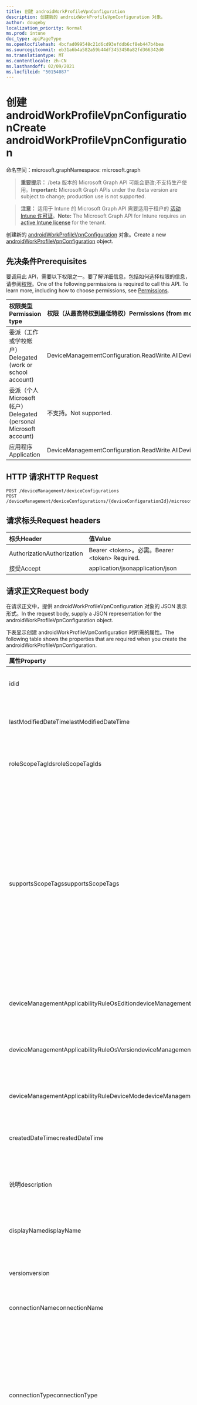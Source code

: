 ```yaml
---
title: 创建 androidWorkProfileVpnConfiguration
description: 创建新的 androidWorkProfileVpnConfiguration 对象。
author: dougeby
localization_priority: Normal
ms.prod: intune
doc_type: apiPageType
ms.openlocfilehash: 4bcfad099548c21d6cd93efddb6cf8eb447b4bea
ms.sourcegitcommit: eb31a6b4a582a59b44df3453450a82fd366342d0
ms.translationtype: MT
ms.contentlocale: zh-CN
ms.lasthandoff: 02/09/2021
ms.locfileid: "50154087"
---
```

# <a name="create-androidworkprofilevpnconfiguration"></a><span data-ttu-id="16cd5-103">创建 androidWorkProfileVpnConfiguration</span><span class="sxs-lookup"><span data-stu-id="16cd5-103">Create androidWorkProfileVpnConfiguration</span></span>

<span data-ttu-id="16cd5-104">命名空间：microsoft.graph</span><span class="sxs-lookup"><span data-stu-id="16cd5-104">Namespace: microsoft.graph</span></span>

> <span data-ttu-id="16cd5-105">**重要提示：** /beta 版本的 Microsoft Graph API 可能会更改;不支持生产使用。</span><span class="sxs-lookup"><span data-stu-id="16cd5-105">**Important:** Microsoft Graph APIs under the /beta version are subject to change; production use is not supported.</span></span>

> <span data-ttu-id="16cd5-106">**注意：** 适用于 Intune 的 Microsoft Graph API 需要适用于租户的 [活动 Intune 许可证](https://go.microsoft.com/fwlink/?linkid=839381)。</span><span class="sxs-lookup"><span data-stu-id="16cd5-106">**Note:** The Microsoft Graph API for Intune requires an [active Intune license](https://go.microsoft.com/fwlink/?linkid=839381) for the tenant.</span></span>

<span data-ttu-id="16cd5-107">创建新的 [androidWorkProfileVpnConfiguration](../resources/intune-deviceconfig-androidworkprofilevpnconfiguration.md) 对象。</span><span class="sxs-lookup"><span data-stu-id="16cd5-107">Create a new [androidWorkProfileVpnConfiguration](../resources/intune-deviceconfig-androidworkprofilevpnconfiguration.md) object.</span></span>

## <a name="prerequisites"></a><span data-ttu-id="16cd5-108">先决条件</span><span class="sxs-lookup"><span data-stu-id="16cd5-108">Prerequisites</span></span>
<span data-ttu-id="16cd5-p101">要调用此 API，需要以下权限之一。要了解详细信息，包括如何选择权限的信息，请参阅[权限](/graph/permissions-reference)。</span><span class="sxs-lookup"><span data-stu-id="16cd5-p101">One of the following permissions is required to call this API. To learn more, including how to choose permissions, see [Permissions](/graph/permissions-reference).</span></span>

|<span data-ttu-id="16cd5-111">权限类型</span><span class="sxs-lookup"><span data-stu-id="16cd5-111">Permission type</span></span>|<span data-ttu-id="16cd5-112">权限（从最高特权到最低特权）</span><span class="sxs-lookup"><span data-stu-id="16cd5-112">Permissions (from most to least privileged)</span></span>|
|:---|:---|
|<span data-ttu-id="16cd5-113">委派（工作或学校帐户）</span><span class="sxs-lookup"><span data-stu-id="16cd5-113">Delegated (work or school account)</span></span>|<span data-ttu-id="16cd5-114">DeviceManagementConfiguration.ReadWrite.All</span><span class="sxs-lookup"><span data-stu-id="16cd5-114">DeviceManagementConfiguration.ReadWrite.All</span></span>|
|<span data-ttu-id="16cd5-115">委派（个人 Microsoft 帐户）</span><span class="sxs-lookup"><span data-stu-id="16cd5-115">Delegated (personal Microsoft account)</span></span>|<span data-ttu-id="16cd5-116">不支持。</span><span class="sxs-lookup"><span data-stu-id="16cd5-116">Not supported.</span></span>|
|<span data-ttu-id="16cd5-117">应用程序</span><span class="sxs-lookup"><span data-stu-id="16cd5-117">Application</span></span>|<span data-ttu-id="16cd5-118">DeviceManagementConfiguration.ReadWrite.All</span><span class="sxs-lookup"><span data-stu-id="16cd5-118">DeviceManagementConfiguration.ReadWrite.All</span></span>|

## <a name="http-request"></a><span data-ttu-id="16cd5-119">HTTP 请求</span><span class="sxs-lookup"><span data-stu-id="16cd5-119">HTTP Request</span></span>
<!-- {
  "blockType": "ignored"
}
-->
``` http
POST /deviceManagement/deviceConfigurations
POST /deviceManagement/deviceConfigurations/{deviceConfigurationId}/microsoft.graph.windowsDomainJoinConfiguration/networkAccessConfigurations
```

## <a name="request-headers"></a><span data-ttu-id="16cd5-120">请求标头</span><span class="sxs-lookup"><span data-stu-id="16cd5-120">Request headers</span></span>
|<span data-ttu-id="16cd5-121">标头</span><span class="sxs-lookup"><span data-stu-id="16cd5-121">Header</span></span>|<span data-ttu-id="16cd5-122">值</span><span class="sxs-lookup"><span data-stu-id="16cd5-122">Value</span></span>|
|:---|:---|
|<span data-ttu-id="16cd5-123">Authorization</span><span class="sxs-lookup"><span data-stu-id="16cd5-123">Authorization</span></span>|<span data-ttu-id="16cd5-124">Bearer &lt;token&gt;。必需。</span><span class="sxs-lookup"><span data-stu-id="16cd5-124">Bearer &lt;token&gt; Required.</span></span>|
|<span data-ttu-id="16cd5-125">接受</span><span class="sxs-lookup"><span data-stu-id="16cd5-125">Accept</span></span>|<span data-ttu-id="16cd5-126">application/json</span><span class="sxs-lookup"><span data-stu-id="16cd5-126">application/json</span></span>|

## <a name="request-body"></a><span data-ttu-id="16cd5-127">请求正文</span><span class="sxs-lookup"><span data-stu-id="16cd5-127">Request body</span></span>
<span data-ttu-id="16cd5-128">在请求正文中，提供 androidWorkProfileVpnConfiguration 对象的 JSON 表示形式。</span><span class="sxs-lookup"><span data-stu-id="16cd5-128">In the request body, supply a JSON representation for the androidWorkProfileVpnConfiguration object.</span></span>

<span data-ttu-id="16cd5-129">下表显示创建 androidWorkProfileVpnConfiguration 时所需的属性。</span><span class="sxs-lookup"><span data-stu-id="16cd5-129">The following table shows the properties that are required when you create the androidWorkProfileVpnConfiguration.</span></span>

|<span data-ttu-id="16cd5-130">属性</span><span class="sxs-lookup"><span data-stu-id="16cd5-130">Property</span></span>|<span data-ttu-id="16cd5-131">类型</span><span class="sxs-lookup"><span data-stu-id="16cd5-131">Type</span></span>|<span data-ttu-id="16cd5-132">说明</span><span class="sxs-lookup"><span data-stu-id="16cd5-132">Description</span></span>|
|:---|:---|:---|
|<span data-ttu-id="16cd5-133">id</span><span class="sxs-lookup"><span data-stu-id="16cd5-133">id</span></span>|<span data-ttu-id="16cd5-134">String</span><span class="sxs-lookup"><span data-stu-id="16cd5-134">String</span></span>|<span data-ttu-id="16cd5-135">实体的键。</span><span class="sxs-lookup"><span data-stu-id="16cd5-135">Key of the entity.</span></span> <span data-ttu-id="16cd5-136">继承自 [deviceConfiguration](../resources/intune-shared-deviceconfiguration.md)</span><span class="sxs-lookup"><span data-stu-id="16cd5-136">Inherited from [deviceConfiguration](../resources/intune-shared-deviceconfiguration.md)</span></span>|
|<span data-ttu-id="16cd5-137">lastModifiedDateTime</span><span class="sxs-lookup"><span data-stu-id="16cd5-137">lastModifiedDateTime</span></span>|<span data-ttu-id="16cd5-138">DateTimeOffset</span><span class="sxs-lookup"><span data-stu-id="16cd5-138">DateTimeOffset</span></span>|<span data-ttu-id="16cd5-139">上次修改对象的日期/时间。</span><span class="sxs-lookup"><span data-stu-id="16cd5-139">DateTime the object was last modified.</span></span> <span data-ttu-id="16cd5-140">继承自 [deviceConfiguration](../resources/intune-shared-deviceconfiguration.md)</span><span class="sxs-lookup"><span data-stu-id="16cd5-140">Inherited from [deviceConfiguration](../resources/intune-shared-deviceconfiguration.md)</span></span>|
|<span data-ttu-id="16cd5-141">roleScopeTagIds</span><span class="sxs-lookup"><span data-stu-id="16cd5-141">roleScopeTagIds</span></span>|<span data-ttu-id="16cd5-142">字符串集合</span><span class="sxs-lookup"><span data-stu-id="16cd5-142">String collection</span></span>|<span data-ttu-id="16cd5-143">此实体实例的范围标记列表。</span><span class="sxs-lookup"><span data-stu-id="16cd5-143">List of Scope Tags for this Entity instance.</span></span> <span data-ttu-id="16cd5-144">继承自 [deviceConfiguration](../resources/intune-shared-deviceconfiguration.md)</span><span class="sxs-lookup"><span data-stu-id="16cd5-144">Inherited from [deviceConfiguration](../resources/intune-shared-deviceconfiguration.md)</span></span>|
|<span data-ttu-id="16cd5-145">supportsScopeTags</span><span class="sxs-lookup"><span data-stu-id="16cd5-145">supportsScopeTags</span></span>|<span data-ttu-id="16cd5-146">布尔</span><span class="sxs-lookup"><span data-stu-id="16cd5-146">Boolean</span></span>|<span data-ttu-id="16cd5-147">指示基础设备配置是否支持分配范围标记。</span><span class="sxs-lookup"><span data-stu-id="16cd5-147">Indicates whether or not the underlying Device Configuration supports the assignment of scope tags.</span></span> <span data-ttu-id="16cd5-148">如果此值为 false 且实体对范围用户不可见，则不允许分配给 ScopeTags 属性。</span><span class="sxs-lookup"><span data-stu-id="16cd5-148">Assigning to the ScopeTags property is not allowed when this value is false and entities will not be visible to scoped users.</span></span> <span data-ttu-id="16cd5-149">这适用于在 Silverlight 中创建的旧策略，可通过在 Azure 门户中删除和重新创建策略来解决。</span><span class="sxs-lookup"><span data-stu-id="16cd5-149">This occurs for Legacy policies created in Silverlight and can be resolved by deleting and recreating the policy in the Azure Portal.</span></span> <span data-ttu-id="16cd5-150">此属性是只读的。</span><span class="sxs-lookup"><span data-stu-id="16cd5-150">This property is read-only.</span></span> <span data-ttu-id="16cd5-151">继承自 [deviceConfiguration](../resources/intune-shared-deviceconfiguration.md)</span><span class="sxs-lookup"><span data-stu-id="16cd5-151">Inherited from [deviceConfiguration](../resources/intune-shared-deviceconfiguration.md)</span></span>|
|<span data-ttu-id="16cd5-152">deviceManagementApplicabilityRuleOsEdition</span><span class="sxs-lookup"><span data-stu-id="16cd5-152">deviceManagementApplicabilityRuleOsEdition</span></span>|[<span data-ttu-id="16cd5-153">deviceManagementApplicabilityRuleOsEdition</span><span class="sxs-lookup"><span data-stu-id="16cd5-153">deviceManagementApplicabilityRuleOsEdition</span></span>](../resources/intune-deviceconfig-devicemanagementapplicabilityruleosedition.md)|<span data-ttu-id="16cd5-154">此策略的操作系统版本适用性。</span><span class="sxs-lookup"><span data-stu-id="16cd5-154">The OS edition applicability for this Policy.</span></span> <span data-ttu-id="16cd5-155">继承自 [deviceConfiguration](../resources/intune-shared-deviceconfiguration.md)</span><span class="sxs-lookup"><span data-stu-id="16cd5-155">Inherited from [deviceConfiguration](../resources/intune-shared-deviceconfiguration.md)</span></span>|
|<span data-ttu-id="16cd5-156">deviceManagementApplicabilityRuleOsVersion</span><span class="sxs-lookup"><span data-stu-id="16cd5-156">deviceManagementApplicabilityRuleOsVersion</span></span>|[<span data-ttu-id="16cd5-157">deviceManagementApplicabilityRuleOsVersion</span><span class="sxs-lookup"><span data-stu-id="16cd5-157">deviceManagementApplicabilityRuleOsVersion</span></span>](../resources/intune-deviceconfig-devicemanagementapplicabilityruleosversion.md)|<span data-ttu-id="16cd5-158">此策略的操作系统版本适用性规则。</span><span class="sxs-lookup"><span data-stu-id="16cd5-158">The OS version applicability rule for this Policy.</span></span> <span data-ttu-id="16cd5-159">继承自 [deviceConfiguration](../resources/intune-shared-deviceconfiguration.md)</span><span class="sxs-lookup"><span data-stu-id="16cd5-159">Inherited from [deviceConfiguration](../resources/intune-shared-deviceconfiguration.md)</span></span>|
|<span data-ttu-id="16cd5-160">deviceManagementApplicabilityRuleDeviceMode</span><span class="sxs-lookup"><span data-stu-id="16cd5-160">deviceManagementApplicabilityRuleDeviceMode</span></span>|[<span data-ttu-id="16cd5-161">deviceManagementApplicabilityRuleDeviceMode</span><span class="sxs-lookup"><span data-stu-id="16cd5-161">deviceManagementApplicabilityRuleDeviceMode</span></span>](../resources/intune-deviceconfig-devicemanagementapplicabilityruledevicemode.md)|<span data-ttu-id="16cd5-162">此策略的设备模式适用性规则。</span><span class="sxs-lookup"><span data-stu-id="16cd5-162">The device mode applicability rule for this Policy.</span></span> <span data-ttu-id="16cd5-163">继承自 [deviceConfiguration](../resources/intune-shared-deviceconfiguration.md)</span><span class="sxs-lookup"><span data-stu-id="16cd5-163">Inherited from [deviceConfiguration](../resources/intune-shared-deviceconfiguration.md)</span></span>|
|<span data-ttu-id="16cd5-164">createdDateTime</span><span class="sxs-lookup"><span data-stu-id="16cd5-164">createdDateTime</span></span>|<span data-ttu-id="16cd5-165">DateTimeOffset</span><span class="sxs-lookup"><span data-stu-id="16cd5-165">DateTimeOffset</span></span>|<span data-ttu-id="16cd5-166">创建对象的日期/时间。</span><span class="sxs-lookup"><span data-stu-id="16cd5-166">DateTime the object was created.</span></span> <span data-ttu-id="16cd5-167">继承自 [deviceConfiguration](../resources/intune-shared-deviceconfiguration.md)</span><span class="sxs-lookup"><span data-stu-id="16cd5-167">Inherited from [deviceConfiguration](../resources/intune-shared-deviceconfiguration.md)</span></span>|
|<span data-ttu-id="16cd5-168">说明</span><span class="sxs-lookup"><span data-stu-id="16cd5-168">description</span></span>|<span data-ttu-id="16cd5-169">String</span><span class="sxs-lookup"><span data-stu-id="16cd5-169">String</span></span>|<span data-ttu-id="16cd5-170">管理员提供的设备配置的说明。</span><span class="sxs-lookup"><span data-stu-id="16cd5-170">Admin provided description of the Device Configuration.</span></span> <span data-ttu-id="16cd5-171">继承自 [deviceConfiguration](../resources/intune-shared-deviceconfiguration.md)</span><span class="sxs-lookup"><span data-stu-id="16cd5-171">Inherited from [deviceConfiguration](../resources/intune-shared-deviceconfiguration.md)</span></span>|
|<span data-ttu-id="16cd5-172">displayName</span><span class="sxs-lookup"><span data-stu-id="16cd5-172">displayName</span></span>|<span data-ttu-id="16cd5-173">String</span><span class="sxs-lookup"><span data-stu-id="16cd5-173">String</span></span>|<span data-ttu-id="16cd5-174">管理员提供的设备配置的名称。</span><span class="sxs-lookup"><span data-stu-id="16cd5-174">Admin provided name of the device configuration.</span></span> <span data-ttu-id="16cd5-175">继承自 [deviceConfiguration](../resources/intune-shared-deviceconfiguration.md)</span><span class="sxs-lookup"><span data-stu-id="16cd5-175">Inherited from [deviceConfiguration](../resources/intune-shared-deviceconfiguration.md)</span></span>|
|<span data-ttu-id="16cd5-176">version</span><span class="sxs-lookup"><span data-stu-id="16cd5-176">version</span></span>|<span data-ttu-id="16cd5-177">Int32</span><span class="sxs-lookup"><span data-stu-id="16cd5-177">Int32</span></span>|<span data-ttu-id="16cd5-178">设备配置的版本。</span><span class="sxs-lookup"><span data-stu-id="16cd5-178">Version of the device configuration.</span></span> <span data-ttu-id="16cd5-179">继承自 [deviceConfiguration](../resources/intune-shared-deviceconfiguration.md)</span><span class="sxs-lookup"><span data-stu-id="16cd5-179">Inherited from [deviceConfiguration](../resources/intune-shared-deviceconfiguration.md)</span></span>|
|<span data-ttu-id="16cd5-180">connectionName</span><span class="sxs-lookup"><span data-stu-id="16cd5-180">connectionName</span></span>|<span data-ttu-id="16cd5-181">String</span><span class="sxs-lookup"><span data-stu-id="16cd5-181">String</span></span>|<span data-ttu-id="16cd5-182">向用户显示的连接名称。</span><span class="sxs-lookup"><span data-stu-id="16cd5-182">Connection name displayed to the user.</span></span>|
|<span data-ttu-id="16cd5-183">connectionType</span><span class="sxs-lookup"><span data-stu-id="16cd5-183">connectionType</span></span>|[<span data-ttu-id="16cd5-184">androidWorkProfileVpnConnectionType</span><span class="sxs-lookup"><span data-stu-id="16cd5-184">androidWorkProfileVpnConnectionType</span></span>](../resources/intune-deviceconfig-androidworkprofilevpnconnectiontype.md)|<span data-ttu-id="16cd5-185">连接类型。</span><span class="sxs-lookup"><span data-stu-id="16cd5-185">Connection type.</span></span> <span data-ttu-id="16cd5-186">可取值为：`ciscoAnyConnect`、`pulseSecure`、`f5EdgeClient`、`dellSonicWallMobileConnect`、`checkPointCapsuleVpn`、`citrix`、`paloAltoGlobalProtect`、`microsoftTunnel`、`netMotionMobility`、`microsoftProtect`。</span><span class="sxs-lookup"><span data-stu-id="16cd5-186">Possible values are: `ciscoAnyConnect`, `pulseSecure`, `f5EdgeClient`, `dellSonicWallMobileConnect`, `checkPointCapsuleVpn`, `citrix`, `paloAltoGlobalProtect`, `microsoftTunnel`, `netMotionMobility`, `microsoftProtect`.</span></span>|
|<span data-ttu-id="16cd5-187">role</span><span class="sxs-lookup"><span data-stu-id="16cd5-187">role</span></span>|<span data-ttu-id="16cd5-188">String</span><span class="sxs-lookup"><span data-stu-id="16cd5-188">String</span></span>|<span data-ttu-id="16cd5-189">将连接类型设置为"脉冲安全"时的角色。</span><span class="sxs-lookup"><span data-stu-id="16cd5-189">Role when connection type is set to Pulse Secure.</span></span>|
|<span data-ttu-id="16cd5-190">realm</span><span class="sxs-lookup"><span data-stu-id="16cd5-190">realm</span></span>|<span data-ttu-id="16cd5-191">String</span><span class="sxs-lookup"><span data-stu-id="16cd5-191">String</span></span>|<span data-ttu-id="16cd5-192">连接类型设置为"脉冲安全"时的领域。</span><span class="sxs-lookup"><span data-stu-id="16cd5-192">Realm when connection type is set to Pulse Secure.</span></span>|
|<span data-ttu-id="16cd5-193">服务器</span><span class="sxs-lookup"><span data-stu-id="16cd5-193">servers</span></span>|<span data-ttu-id="16cd5-194">[vpnServer](../resources/intune-deviceconfig-vpnserver.md) 集合</span><span class="sxs-lookup"><span data-stu-id="16cd5-194">[vpnServer](../resources/intune-deviceconfig-vpnserver.md) collection</span></span>|<span data-ttu-id="16cd5-195">网络上 VPN 服务器的列表。</span><span class="sxs-lookup"><span data-stu-id="16cd5-195">List of VPN Servers on the network.</span></span> <span data-ttu-id="16cd5-196">确保最终用户可以访问这些网络位置。</span><span class="sxs-lookup"><span data-stu-id="16cd5-196">Make sure end users can access these network locations.</span></span> <span data-ttu-id="16cd5-197">该集合最多可包含 500 个元素。</span><span class="sxs-lookup"><span data-stu-id="16cd5-197">This collection can contain a maximum of 500 elements.</span></span>|
|<span data-ttu-id="16cd5-198">指纹</span><span class="sxs-lookup"><span data-stu-id="16cd5-198">fingerprint</span></span>|<span data-ttu-id="16cd5-199">String</span><span class="sxs-lookup"><span data-stu-id="16cd5-199">String</span></span>|<span data-ttu-id="16cd5-200">指纹是一个字符串，将用于验证 VPN 服务器是否受信任，仅在连接类型为"检查点包 VPN"时适用。</span><span class="sxs-lookup"><span data-stu-id="16cd5-200">Fingerprint is a string that will be used to verify the VPN server can be trusted, which is only applicable when connection type is Check Point Capsule VPN.</span></span>|
|<span data-ttu-id="16cd5-201">customData</span><span class="sxs-lookup"><span data-stu-id="16cd5-201">customData</span></span>|<span data-ttu-id="16cd5-202">[keyValue](../resources/intune-deviceconfig-keyvalue.md) 集合</span><span class="sxs-lookup"><span data-stu-id="16cd5-202">[keyValue](../resources/intune-deviceconfig-keyvalue.md) collection</span></span>|<span data-ttu-id="16cd5-203">连接类型设置为 Citrix 时自定义数据。</span><span class="sxs-lookup"><span data-stu-id="16cd5-203">Custom data when connection type is set to Citrix.</span></span> <span data-ttu-id="16cd5-204">此集合最多可包含 25 个元素。</span><span class="sxs-lookup"><span data-stu-id="16cd5-204">This collection can contain a maximum of 25 elements.</span></span>|
|<span data-ttu-id="16cd5-205">customKeyValueData</span><span class="sxs-lookup"><span data-stu-id="16cd5-205">customKeyValueData</span></span>|<span data-ttu-id="16cd5-206">[keyValuePair](../resources/intune-shared-keyvaluepair.md) 集合</span><span class="sxs-lookup"><span data-stu-id="16cd5-206">[keyValuePair](../resources/intune-shared-keyvaluepair.md) collection</span></span>|<span data-ttu-id="16cd5-207">连接类型设置为 Citrix 时自定义数据。</span><span class="sxs-lookup"><span data-stu-id="16cd5-207">Custom data when connection type is set to Citrix.</span></span> <span data-ttu-id="16cd5-208">此集合最多可包含 25 个元素。</span><span class="sxs-lookup"><span data-stu-id="16cd5-208">This collection can contain a maximum of 25 elements.</span></span>|
|<span data-ttu-id="16cd5-209">authenticationMethod</span><span class="sxs-lookup"><span data-stu-id="16cd5-209">authenticationMethod</span></span>|[<span data-ttu-id="16cd5-210">vpnAuthenticationMethod</span><span class="sxs-lookup"><span data-stu-id="16cd5-210">vpnAuthenticationMethod</span></span>](../resources/intune-deviceconfig-vpnauthenticationmethod.md)|<span data-ttu-id="16cd5-211">身份验证方法。</span><span class="sxs-lookup"><span data-stu-id="16cd5-211">Authentication method.</span></span> <span data-ttu-id="16cd5-212">可取值为：`certificate`、`usernameAndPassword`、`sharedSecret`、`derivedCredential`、`azureAD`。</span><span class="sxs-lookup"><span data-stu-id="16cd5-212">Possible values are: `certificate`, `usernameAndPassword`, `sharedSecret`, `derivedCredential`, `azureAD`.</span></span>|
|<span data-ttu-id="16cd5-213">proxyServer</span><span class="sxs-lookup"><span data-stu-id="16cd5-213">proxyServer</span></span>|[<span data-ttu-id="16cd5-214">vpnProxyServer</span><span class="sxs-lookup"><span data-stu-id="16cd5-214">vpnProxyServer</span></span>](../resources/intune-deviceconfig-vpnproxyserver.md)|<span data-ttu-id="16cd5-215">代理服务器。</span><span class="sxs-lookup"><span data-stu-id="16cd5-215">Proxy server.</span></span>|
|<span data-ttu-id="16cd5-216">targetedPackageIds</span><span class="sxs-lookup"><span data-stu-id="16cd5-216">targetedPackageIds</span></span>|<span data-ttu-id="16cd5-217">字符串集合</span><span class="sxs-lookup"><span data-stu-id="16cd5-217">String collection</span></span>|<span data-ttu-id="16cd5-218">目标应用包 ID。</span><span class="sxs-lookup"><span data-stu-id="16cd5-218">Targeted App package IDs.</span></span>|
|<span data-ttu-id="16cd5-219">targetedMobileApps</span><span class="sxs-lookup"><span data-stu-id="16cd5-219">targetedMobileApps</span></span>|<span data-ttu-id="16cd5-220">[appListItem](../resources/intune-deviceconfig-applistitem.md) 集合</span><span class="sxs-lookup"><span data-stu-id="16cd5-220">[appListItem](../resources/intune-deviceconfig-applistitem.md) collection</span></span>|<span data-ttu-id="16cd5-221">目标移动应用。</span><span class="sxs-lookup"><span data-stu-id="16cd5-221">Targeted mobile apps.</span></span> <span data-ttu-id="16cd5-222">该集合最多可包含 500 个元素。</span><span class="sxs-lookup"><span data-stu-id="16cd5-222">This collection can contain a maximum of 500 elements.</span></span>|
|<span data-ttu-id="16cd5-223">alwaysOn</span><span class="sxs-lookup"><span data-stu-id="16cd5-223">alwaysOn</span></span>|<span data-ttu-id="16cd5-224">布尔</span><span class="sxs-lookup"><span data-stu-id="16cd5-224">Boolean</span></span>|<span data-ttu-id="16cd5-225">是否启用始终启用 VPN 连接。</span><span class="sxs-lookup"><span data-stu-id="16cd5-225">Whether or not to enable always-on VPN connection.</span></span>|
|<span data-ttu-id="16cd5-226">alwaysOnLockdown</span><span class="sxs-lookup"><span data-stu-id="16cd5-226">alwaysOnLockdown</span></span>|<span data-ttu-id="16cd5-227">布尔</span><span class="sxs-lookup"><span data-stu-id="16cd5-227">Boolean</span></span>|<span data-ttu-id="16cd5-228">如果启用始终启用 VPN 连接，是否在断开 VPN 时锁定网络流量。</span><span class="sxs-lookup"><span data-stu-id="16cd5-228">If always-on VPN connection is enabled, whether or not to lock network traffic when that VPN is disconnected.</span></span>|
|<span data-ttu-id="16cd5-229">microsoftTunnelSiteId</span><span class="sxs-lookup"><span data-stu-id="16cd5-229">microsoftTunnelSiteId</span></span>|<span data-ttu-id="16cd5-230">String</span><span class="sxs-lookup"><span data-stu-id="16cd5-230">String</span></span>|<span data-ttu-id="16cd5-231">Microsoft 隧道站点 ID。</span><span class="sxs-lookup"><span data-stu-id="16cd5-231">Microsoft Tunnel site ID.</span></span>|



## <a name="response"></a><span data-ttu-id="16cd5-232">响应</span><span class="sxs-lookup"><span data-stu-id="16cd5-232">Response</span></span>
<span data-ttu-id="16cd5-233">如果成功，此方法在响应正文中返回响应代码和 `201 Created` [androidWorkProfileVpnConfiguration](../resources/intune-deviceconfig-androidworkprofilevpnconfiguration.md) 对象。</span><span class="sxs-lookup"><span data-stu-id="16cd5-233">If successful, this method returns a `201 Created` response code and a [androidWorkProfileVpnConfiguration](../resources/intune-deviceconfig-androidworkprofilevpnconfiguration.md) object in the response body.</span></span>

## <a name="example"></a><span data-ttu-id="16cd5-234">示例</span><span class="sxs-lookup"><span data-stu-id="16cd5-234">Example</span></span>

### <a name="request"></a><span data-ttu-id="16cd5-235">请求</span><span class="sxs-lookup"><span data-stu-id="16cd5-235">Request</span></span>
<span data-ttu-id="16cd5-236">下面是一个请求示例。</span><span class="sxs-lookup"><span data-stu-id="16cd5-236">Here is an example of the request.</span></span>
``` http
POST https://graph.microsoft.com/beta/deviceManagement/deviceConfigurations
Content-type: application/json
Content-length: 2422

{
  "@odata.type": "#microsoft.graph.androidWorkProfileVpnConfiguration",
  "roleScopeTagIds": [
    "Role Scope Tag Ids value"
  ],
  "supportsScopeTags": true,
  "deviceManagementApplicabilityRuleOsEdition": {
    "@odata.type": "microsoft.graph.deviceManagementApplicabilityRuleOsEdition",
    "osEditionTypes": [
      "windows10EnterpriseN"
    ],
    "name": "Name value",
    "ruleType": "exclude"
  },
  "deviceManagementApplicabilityRuleOsVersion": {
    "@odata.type": "microsoft.graph.deviceManagementApplicabilityRuleOsVersion",
    "minOSVersion": "Min OSVersion value",
    "maxOSVersion": "Max OSVersion value",
    "name": "Name value",
    "ruleType": "exclude"
  },
  "deviceManagementApplicabilityRuleDeviceMode": {
    "@odata.type": "microsoft.graph.deviceManagementApplicabilityRuleDeviceMode",
    "deviceMode": "sModeConfiguration",
    "name": "Name value",
    "ruleType": "exclude"
  },
  "description": "Description value",
  "displayName": "Display Name value",
  "version": 7,
  "connectionName": "Connection Name value",
  "connectionType": "pulseSecure",
  "role": "Role value",
  "realm": "Realm value",
  "servers": [
    {
      "@odata.type": "microsoft.graph.vpnServer",
      "description": "Description value",
      "address": "Address value",
      "isDefaultServer": true
    }
  ],
  "fingerprint": "Fingerprint value",
  "customData": [
    {
      "@odata.type": "microsoft.graph.keyValue",
      "key": "Key value",
      "value": "Value value"
    }
  ],
  "customKeyValueData": [
    {
      "@odata.type": "microsoft.graph.keyValuePair",
      "name": "Name value",
      "value": "Value value"
    }
  ],
  "authenticationMethod": "usernameAndPassword",
  "proxyServer": {
    "@odata.type": "microsoft.graph.vpnProxyServer",
    "automaticConfigurationScriptUrl": "https://example.com/automaticConfigurationScriptUrl/",
    "address": "Address value",
    "port": 4
  },
  "targetedPackageIds": [
    "Targeted Package Ids value"
  ],
  "targetedMobileApps": [
    {
      "@odata.type": "microsoft.graph.appListItem",
      "name": "Name value",
      "publisher": "Publisher value",
      "appStoreUrl": "https://example.com/appStoreUrl/",
      "appId": "App Id value"
    }
  ],
  "alwaysOn": true,
  "alwaysOnLockdown": true,
  "microsoftTunnelSiteId": "Microsoft Tunnel Site Id value"
}
```

### <a name="response"></a><span data-ttu-id="16cd5-237">响应</span><span class="sxs-lookup"><span data-stu-id="16cd5-237">Response</span></span>
<span data-ttu-id="16cd5-p119">下面是一个响应示例。注意：为了简单起见，可能会将此处所示的响应对象截断。将从实际调用中返回所有属性。</span><span class="sxs-lookup"><span data-stu-id="16cd5-p119">Here is an example of the response. Note: The response object shown here may be truncated for brevity. All of the properties will be returned from an actual call.</span></span>
``` http
HTTP/1.1 201 Created
Content-Type: application/json
Content-Length: 2594

{
  "@odata.type": "#microsoft.graph.androidWorkProfileVpnConfiguration",
  "id": "32910378-0378-3291-7803-913278039132",
  "lastModifiedDateTime": "2017-01-01T00:00:35.1329464-08:00",
  "roleScopeTagIds": [
    "Role Scope Tag Ids value"
  ],
  "supportsScopeTags": true,
  "deviceManagementApplicabilityRuleOsEdition": {
    "@odata.type": "microsoft.graph.deviceManagementApplicabilityRuleOsEdition",
    "osEditionTypes": [
      "windows10EnterpriseN"
    ],
    "name": "Name value",
    "ruleType": "exclude"
  },
  "deviceManagementApplicabilityRuleOsVersion": {
    "@odata.type": "microsoft.graph.deviceManagementApplicabilityRuleOsVersion",
    "minOSVersion": "Min OSVersion value",
    "maxOSVersion": "Max OSVersion value",
    "name": "Name value",
    "ruleType": "exclude"
  },
  "deviceManagementApplicabilityRuleDeviceMode": {
    "@odata.type": "microsoft.graph.deviceManagementApplicabilityRuleDeviceMode",
    "deviceMode": "sModeConfiguration",
    "name": "Name value",
    "ruleType": "exclude"
  },
  "createdDateTime": "2017-01-01T00:02:43.5775965-08:00",
  "description": "Description value",
  "displayName": "Display Name value",
  "version": 7,
  "connectionName": "Connection Name value",
  "connectionType": "pulseSecure",
  "role": "Role value",
  "realm": "Realm value",
  "servers": [
    {
      "@odata.type": "microsoft.graph.vpnServer",
      "description": "Description value",
      "address": "Address value",
      "isDefaultServer": true
    }
  ],
  "fingerprint": "Fingerprint value",
  "customData": [
    {
      "@odata.type": "microsoft.graph.keyValue",
      "key": "Key value",
      "value": "Value value"
    }
  ],
  "customKeyValueData": [
    {
      "@odata.type": "microsoft.graph.keyValuePair",
      "name": "Name value",
      "value": "Value value"
    }
  ],
  "authenticationMethod": "usernameAndPassword",
  "proxyServer": {
    "@odata.type": "microsoft.graph.vpnProxyServer",
    "automaticConfigurationScriptUrl": "https://example.com/automaticConfigurationScriptUrl/",
    "address": "Address value",
    "port": 4
  },
  "targetedPackageIds": [
    "Targeted Package Ids value"
  ],
  "targetedMobileApps": [
    {
      "@odata.type": "microsoft.graph.appListItem",
      "name": "Name value",
      "publisher": "Publisher value",
      "appStoreUrl": "https://example.com/appStoreUrl/",
      "appId": "App Id value"
    }
  ],
  "alwaysOn": true,
  "alwaysOnLockdown": true,
  "microsoftTunnelSiteId": "Microsoft Tunnel Site Id value"
}
```




